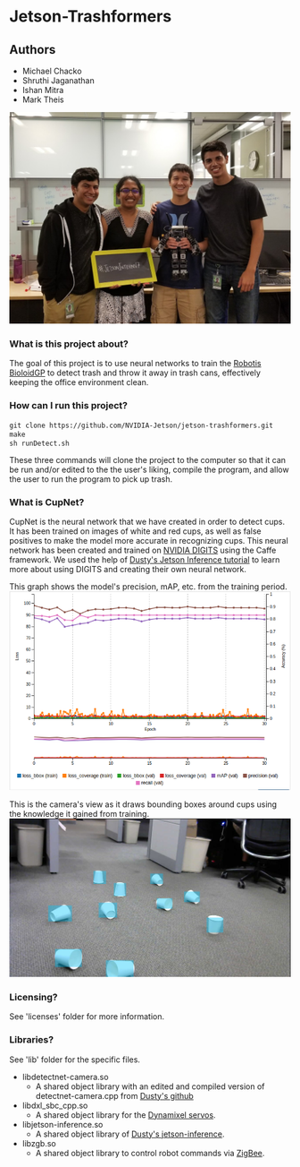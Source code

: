 # Jetson-Trashformers

## Authors
* Michael Chacko
* Shruthi Jaganathan
* Ishan Mitra
* Mark Theis

![Team Pic](https://github.com/shruthij28/jetson-trashformers/blob/master/images/teampic.jpg)

### What is this project about?
The goal of this project is to use neural networks to train the [Robotis BioloidGP](http://en.robotis.com/index/product.php?cate_code=121510) to detect trash and throw it away in trash cans, effectively keeping the office environment clean. 

<!-- add image after resizing![Robot Pic](https://github.com/shruthij28/jetson-trashformers/blob/master/images/robot.jpg) -->

### How can I run this project?
```
git clone https://github.com/NVIDIA-Jetson/jetson-trashformers.git
make
sh runDetect.sh
```
These three commands will clone the project to the computer so that it can be run and/or edited to the the user's liking, compile the program, and allow the user to run the program to pick up trash.

### What is CupNet?
CupNet is the neural network that we have created in order to detect cups. It has been trained on images of white and red cups, as well as false positives to make the model more accurate in recognizing cups. This neural network has been created and trained on [NVIDIA DIGITS](https://developer.nvidia.com/digits) using the Caffe framework. We used the help of [Dusty's Jetson Inference tutorial](https://github.com/dusty-nv/jetson-inference) to learn more about using DIGITS and creating their own neural network.


This graph shows the model's precision, mAP, etc. from the training period.
![DIGITS Graph](https://github.com/shruthij28/jetson-trashformers/blob/master/images/model26.png)

This is the camera's view as it draws bounding boxes around cups using the knowledge it gained from training.
![Cups Detection](https://github.com/shruthij28/jetson-trashformers/blob/master/images/cup_tweet.png)

### Licensing?
See 'licenses' folder for more information.

### Libraries?
See 'lib' folder for the specific files. 
* libdetectnet-camera.so <!-- Rename with the new name for DetectNet Camera-->
  * A shared object library with an edited and compiled version of detectnet-camera.cpp from [Dusty's github](https://github.com/dusty-nv/jetson-inference)
* libdxl_sbc_cpp.so
  * A shared object library for the [Dynamixel servos](https://github.com/ROBOTIS-GIT/DynamixelSDK).
* libjetson-inference.so
  * A shared object library of [Dusty's jetson-inference](https://github.com/dusty-nv/jetson-inference).
* libzgb.so
  * A shared object library to control robot commands via [ZigBee](http://support.robotis.com/en/software/zigbee_sdk/zig2serial/linux.htm). 



<!--
### Add jetson-trashformers/lib to your library path
We will soon figure out a better way to handle these paths. For now, manually add lib via the export command:
```
export LD_LIBRARY_PATH=lib:$LD_LIBRARY_PATH
```

### To build Zigbee.so files:

For zgb, go to jetson-trashformers/util and run the commands:
```
g++ -c -fpic *.c
g++ -shared -o libzgb.so *.o
```
then move the resulting .so file to jetson-trashformers/lib:
```
mv ./libzgb.so ../lib
```

### Add libraries from detectnet-camera / jetson-inference
See the log.md file for instructions on how we got that to work. Imporoved instructions are in the works.
-->

